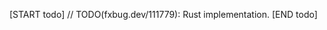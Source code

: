 <!-- TODO(fxbug.dev/111779): Remove this file once this impl is done. -->

[START todo]
// TODO(fxbug.dev/111779): Rust implementation.
[END todo]

